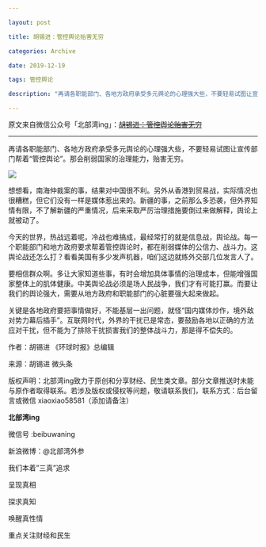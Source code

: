 ```yaml
---

layout: post

title: 胡锡进：管控舆论贻害无穷

categories: Archive

date: 2019-12-19

tags: 管控舆论

description: "再请各职能部门、各地方政府承受多元舆论的心理强大些，不要轻易试图让宣传部门帮着“管控舆论”。那会削弱国家的治理能力，贻害无穷。"

---
```


原文来自微信公众号「北部湾ing」：~~[胡锡进：管控舆论贻害无穷](https://archive.li/1Xsn7#selection-49.25-49.31)~~

---

再请各职能部门、各地方政府承受多元舆论的心理强大些，不要轻易试图让宣传部门帮着“管控舆论”。那会削弱国家的治理能力，贻害无穷。

![](https://archive.li/1Xsn7/59e81e6f27d1a103b4347e470dd63628c865e47d.webp)

想想看，南海仲裁案的事，结果对中国很不利。另外从香港到贸易战，实际情况也很糟糕，但它们没有一样是媒体惹出来的。新疆的事，之前那么多恐袭，但外界知情有限，不了解新疆的严重情况，后来采取严厉治理措施要倒过来做解释，舆论上就被动了。

今天的世界，热战远着呢，冷战也难搞成，最经常打的就是信息战，舆论战。每一个职能部门和地方政府要求帮着管控舆论时，都在削弱媒体的公信力、战斗力。这舆论战还怎么打？看看美国有多少发声机器，咱们这边就练外交部几位发言人了。

要相信群众啊。多让大家知道些事，有时会增加具体事情的治理成本，但能增强国家整体上的肌体健康。中美舆论战必须是场人民战争，我们才有可能打赢。而要让我们的舆论强大，需要从地方政府和职能部门的心脏要强大起来做起。

关键是各地政府要把事情做好，不能基层一出问题，就怪“国内媒体炒作，境外敌对势力幕后插手”。互联网时代，外界的干扰已是常态，要鼓励各地以正确的方法应对干扰，但不能为了排除干扰损害我们的整体战斗力，那是得不偿失的。


作者：胡锡进 《环球时报》总编辑

来源：胡锡进 微头条

版权声明：北部湾ing致力于原创和分享财经、民生类文章。部分文章推送时未能与原作者取得联系。若涉及版权或侵权等问题，敬请联系我们，联系方式：后台留言或微信 xiaoxiao58581（添加请备注）

**北部湾ing**

微信号 :beibuwaning

新浪微博：@北部湾外参

我们本着”三真”追求

呈现真相

探求真知

唤醒真性情

重点关注财经和民生
